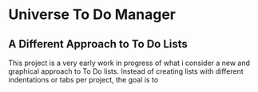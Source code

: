 # Universe To Do Manager

## A Different Approach to To Do Lists

This project is a very early work in progress of what i consider a new and graphical approach to To Do lists. Instead of creating lists with different indentations or tabs per project, the goal is to 
